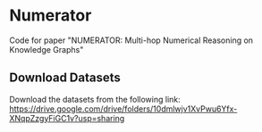 # Numerator

Code for paper "NUMERATOR: Multi-hop Numerical Reasoning on Knowledge Graphs"

## Download Datasets

Download the datasets from the following link: https://drive.google.com/drive/folders/10dmlwjv1XvPwu6Yfx-XNqpZzgyFiGC1v?usp=sharing
